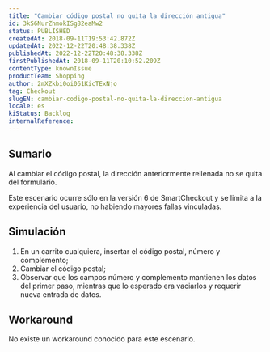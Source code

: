 ```yaml
---
title: "Cambiar código postal no quita la dirección antigua"
id: 3kS6NurZhmokISg82eaMw2
status: PUBLISHED
createdAt: 2018-09-11T19:53:42.872Z
updatedAt: 2022-12-22T20:48:38.338Z
publishedAt: 2022-12-22T20:48:38.338Z
firstPublishedAt: 2018-09-11T20:10:52.209Z
contentType: knownIssue
productTeam: Shopping
author: 2mXZkbi0oi061KicTExNjo
tag: Checkout
slugEN: cambiar-codigo-postal-no-quita-la-direccion-antigua
locale: es
kiStatus: Backlog
internalReference: 
---
```


## Sumario

Al cambiar el código postal, la dirección anteriormente rellenada no se quita del formulario.

Este escenario ocurre sólo en la versión 6 de SmartCheckout y se limita a la experiencia del usuario, no habiendo mayores fallas vinculadas.

## Simulación

1. En un carrito cualquiera, insertar el código postal, número y complemento;
2. Cambiar el código postal;
3. Observar que los campos número y complemento mantienen los datos del primer paso, mientras que lo esperado era vaciarlos y requerir nueva entrada de datos.

## Workaround

No existe un workaround conocido para este escenario.

